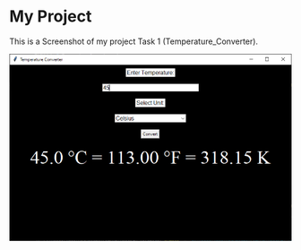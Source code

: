# My Project

This is a Screenshot of my project Task 1 (Temperature_Converter).

![Screenshot of the application](../images/TASK1%20OUTPUT.png)